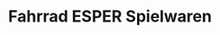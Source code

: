 ---
title: "Fahrrad ESPER Spielwaren"
url: /weissenthurm/fahrrad-esper-spielwaren/
shop: Fahrrad
---